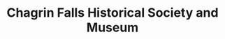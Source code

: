 ---
layout: repo
title: "Chagrin Falls Historical Society and Museum"
id: 324
permalink: repos/324/
---